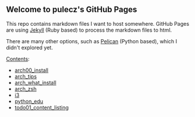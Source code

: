 ## Welcome to pulecz's GitHub Pages

This repo contains markdown files I want to host somewhere.
GitHub Pages are using [Jekyll](https://jekyllrb.com/) (Ruby based) to process the markdown files to html.

There are many other options, such as [Pelican](http://docs.getpelican.com/en/stable/) (Python based), which I didn't explored yet.

[Contents](contents):

* [arch00_install](content/arch00_install)
* [arch_tips](content/arch_tips)
* [arch_what_install](content/arch_what_install)
* [arch_zsh](content/arch_zsh)
* [i3](content/i3)
* [python_edu](content/python_edu)
* [todo01_content_listing](content/todo01_content_listing)
